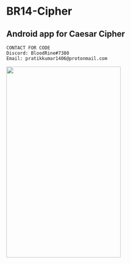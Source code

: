 # BR14-Cipher

## Android app for Caesar Cipher <br>

```
CONTACT FOR CODE
Discord: BloodRine#7380
Email: pratikkumar1406@protonmail.com
```

<img src="https://user-images.githubusercontent.com/71182978/127344486-1a02b125-2e4c-4c0c-b30d-b889397e6a74.jpeg" width="300" height="500" />
